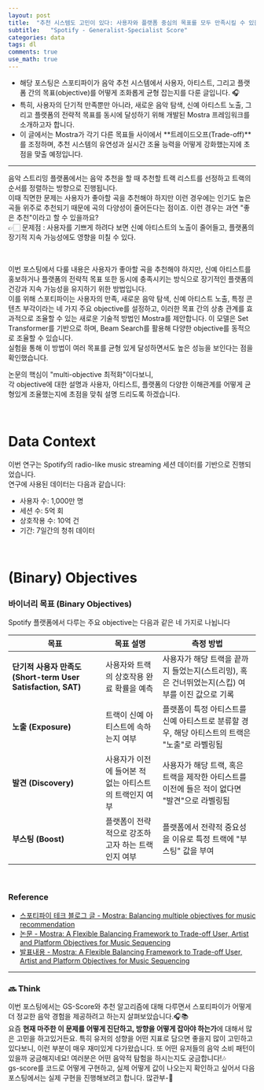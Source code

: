 ```yaml
---
layout: post
title:  "추천 시스템도 고민이 있다: 사용자와 플랫폼 중심의 목표를 모두 만족시킬 수 있을까?"
subtitle:   "Spotify - Generalist-Specialist Score"
categories: data
tags: dl
comments: true
use_math: true
---
```


- 해당 포스팅은 스포티파이가 음악 추천 시스템에서 사용자, 아티스트, 그리고 플랫폼 간의 목표(objective)를 어떻게 조화롭게 균형 잡는지를 다룬 글입니다. 🎧
- 특히, 사용자의 단기적 만족뿐만 아니라, 새로운 음악 탐색, 신예 아티스트 노출, 그리고 플랫폼의 전략적 목표를 동시에 달성하기 위해 개발된 Mostra 프레임워크를 소개하고자 합니다.
- 이 글에서는 Mostra가 각기 다른 목표들 사이에서 **트레이드오프(Trade-off)**를 조정하며, 추천 시스템의 유연성과 실시간 조율 능력을 어떻게 강화했는지에 초점을 맞출 예정입니다.

----------

음악 스트리밍 플랫폼에서는 음악 추천을 할 때 추천할 트랙 리스트를 선정하고 트랙의 순서를 정렬하는 방향으로 진행됩니다. <br>
이때 직면한 문제는 사용자가 좋아할 곡을 추천해야 하지만 이런 경우에는 인기도 높은 곡들 위주로 추천되기 때문에 곡의 다양성이 줄어든다는 점이죠. 이런 경우는 과연 "좋은 추천"이라고 할 수 있을까요? <br>
👉🏻 문제점 : 사용자를 기쁘게 하려다 보면 신예 아티스트의 노출이 줄어들고, 플랫폼의 장기적 지속 가능성에도 영향을 미칠 수 있다.

<br>

이번 포스팅에서 다룰 내용은 사용자가 좋아할 곡을 추천해야 하지만, 신예 아티스트를 홍보하거나 플랫폼의 전략적 목표 또한 동시에 충족시키는 방식으로 장기적인 플랫폼의 건강과 지속 가능성을 유지하기 위한 방법입니다. <br>
이를 위해 스포티파이는 사용자의 만족, 새로운 음악 탐색, 신예 아티스트 노출, 특정 콘텐츠 부각이라는 네 가지 주요 objective를 설정하고, 이러한 목표 간의 상충 관계를 효과적으로 조율할 수 있는 새로운 기술적 방법인 Mostra를 제안합니다. 이 모델은 Set Transformer를 기반으로 하며, Beam Search를 활용해 다양한 objective를 동적으로 조율할 수 있습니다. <br>
실험을 통해 이 방법이 여러 목표를 균형 있게 달성하면서도 높은 성능을 보인다는 점을 확인했습니다.

논문의 핵심이 "multi-objective 최적화"이다보니, <br>
각 objective에 대한 설명과 사용자, 아티스트, 플랫폼의 다양한 이해관계를 어떻게 균형있게 조율했는지에 초점을 맞춰 설명 드리도록 하겠습니다.

<br>

# Data Context
이번 연구는 Spotify의 radio-like music streaming 세션 데이터를 기반으로 진행되었습니다. <br>
연구에 사용된 데이터는 다음과 같습니다:
* 사용자 수: 1,000만 명
* 세션 수: 5억 회
* 상호작용 수: 10억 건
* 기간: 7일간의 청취 데이터

<br>

# (Binary) Objectives
### 바이너리 목표 (Binary Objectives)
Spotify 플랫폼에서 다루는 주요 objective는 다음과 같은 네 가지로 나뉩니다

| **목표**                         | **목표 설명**                                                                                                                                   | **측정 방법**                                                                                                                                             |
|----------------------------------|-----------------------------------------------------------------------------------------------------------------------------------------------|-----------------------------------------------------------------------------------------------------------------------------------------------------------|
| **단기적 사용자 만족도 (Short-term User Satisfaction, SAT)** | 사용자와 트랙의 상호작용 완료 확률을 예측                                                                                                           | 사용자가 해당 트랙을 끝까지 들었는지(스트리밍), 혹은 건너뛰었는지(스킵) 여부를 이진 값으로 기록                                                               |
| **노출 (Exposure)**              | 트랙이 신예 아티스트에 속하는지 여부                                                                                                               | 플랫폼이 특정 아티스트를 신예 아티스트로 분류할 경우, 해당 아티스트의 트랙은 "노출"로 라벨링됨                                                                |
| **발견 (Discovery)**             | 사용자가 이전에 들어본 적 없는 아티스트의 트랙인지 여부                                                                                               | 사용자가 해당 트랙, 혹은 트랙을 제작한 아티스트를 이전에 들은 적이 없다면 "발견"으로 라벨링됨                                                                  |
| **부스팅 (Boost)**               | 플랫폼이 전략적으로 강조하고자 하는 트랙인지 여부                                                                                                   | 플랫폼에서 전략적 중요성을 이유로 특정 트랙에 "부스팅" 값을 부여                                                                                                |




<br>

### Reference
* [스포티파이 테크 블로그 글 - Mostra: Balancing multiple objectives for music recommendation](https://research.atspotify.com/2022/04/mostra-balancing-multiple-objectives-for-music-recommendation/)
* [논문 - Mostra: A Flexible Balancing Framework to Trade-off User, Artist and Platform Objectives for Music Sequencing](https://arxiv.org/pdf/2204.10463)
* [발표내용 - Mostra: A Flexible Balancing Framework to Trade-off User, Artist and Platform Objectives for Music Sequencing](https://e-bug.github.io/assets/pdf/mostra_slides.pdf)

----------------------------

### 🔜 Think
이번 포스팅에서는 GS-Score와 추천 알고리즘에 대해 다루면서 스포티파이가 어떻게 더 정교한 음악 경험을 제공하려고 하는지 살펴보았습니다.🎧📚 <br>
요즘 **현재 마주한 이 문제를 어떻게 진단하고, 방향을 어떻게 잡아야 하는가**에 대해서 많은 고민을 하고있거든요. 특히 유저의 성향을 어떤 지표로 담으면 좋을지 많이 고민하고 있다보니, 이런 부분이 매우 재미있게 다가왔습니다. 또 어떤 유저들의 음악 소비 패턴이 있을까 궁금해지네요! 여러분은 어떤 음악적 탐험을 하시는지도 궁금합니다!🎶 <br>
gs-score를 코드로 어떻게 구현하고, 실제 어떻게 값이 나오는지 확인하고 싶어서 다음 포스팅에서는 실제 구현을 진행해보려고 합니다. 많관부-💫
